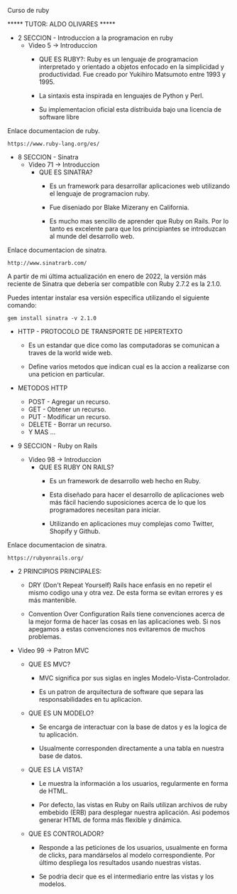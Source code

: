 Curso de ruby

***** TUTOR: ALDO OLIVARES *****

* 2 SECCION - Introduccion a la programacion en ruby
  - Video 5 -> Introduccion
    * QUE ES RUBY?: Ruby es un lenguaje de programacion interpretado y orientado a objetos enfocado en la simplicidad
      y productividad. Fue creado por Yukihiro Matsumoto entre 1993 y 1995.

    * La sintaxis esta inspirada en lenguajes de Python y Perl.

    * Su implementacion oficial esta distribuida bajo una licencia de software libre

Enlace documentacion de ruby.

    https://www.ruby-lang.org/es/
   
 
* 8 SECCION - Sinatra
  - Video 71 -> Introduccion
    * QUE ES SINATRA?
      * Es un framework para desarrollar aplicaciones web utilizando el lenguaje de programacion ruby.

      * Fue diseniado por Blake Mizerany en California.

      * Es mucho mas sencillo de aprender que Ruby on Rails. Por lo tanto es excelente para que los principiantes se introduzcan al munde del desarrollo web.

Enlace documentacion de sinatra.

    http://www.sinatrarb.com/


A partir de mi última actualización en enero de 2022, la versión más reciente de Sinatra que debería ser compatible con Ruby 2.7.2 es la 2.1.0.

Puedes intentar instalar esa versión específica utilizando el siguiente comando:

    gem install sinatra -v 2.1.0


* HTTP - PROTOCOLO DE TRANSPORTE DE HIPERTEXTO
  * Es un estandar que dice como las computadoras se comunican a traves de la world wide web.

  * Define varios metodos que indican cual es la accion a realizarse con una peticion en particular.

* METODOS HTTP
  * POST    - Agregar un recurso.
  * GET     - Obtener un recurso.
  * PUT     - Modificar un recurso.
  * DELETE  - Borrar un recurso.
  * Y MAS ...


* 9 SECCION - Ruby on Rails
  - Video 98 -> Introduccion
    * QUE ES RUBY ON RAILS?
      * Es un framework de desarrollo web hecho en Ruby.

      * Esta diseñado para hacer el desarrollo de aplicaciones web más fácil haciendo suposiciones acerca de lo que los programadores necesitan para iniciar.

      * Utilizando en aplicaciones muy complejas como Twitter, Shopify y Github.


Enlace documentacion de sinatra.

    https://rubyonrails.org/


  * 2 PRINCIPIOS PRINCIPALES:
    * DRY (Don't Repeat Yourself)
      Rails hace enfasis en no repetir el mismo codigo una y otra vez. De esta forma se evitan errores y es más mantenible.

    * Convention Over Configuration
      Rails tiene convenciones acerca de la mejor forma de hacer las cosas en las aplicaciones web. Si nos apegamos a estas convenciones nos evitaremos de muchos problemas.

  - Video 99 -> Patron MVC
    * QUE ES MVC?
      * MVC significa por sus siglas en ingles Modelo-Vista-Controlador.

      * Es un patron de arquitectura de software que separa las responsabilidades en tu aplicacion.

    * QUE ES UN MODELO?
      * Se encarga de interactuar con la base de datos y es la logica de tu aplicación.

      * Usualmente corresponden directamente a una tabla en nuestra base de datos.

    * QUE ES LA VISTA?
      * Le muestra la información a los usuarios, regularmente en forma de HTML.

      * Por defecto, las vistas en Ruby on Rails utilizan archivos de ruby embebido (ERB) para desplegar nuestra aplicación. Asi podemos generar HTML de forma más flexible y dinámica.

    * QUE ES CONTROLADOR?
      * Responde a las peticiones de los usuarios, usualmente en forma de clicks, para mandárselos al modelo correspondiente. Por último despliega los resultados usando nuestras vistas.

      * Se podria decir que es el intermediario entre las vistas y los modelos.